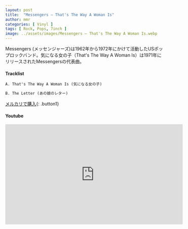 ```yaml
---
layout: post
title:  "Messengers – That's The Way A Woman Is"
author: mmr
categories: [ Vinyl ]
tags: [ Rock, Pops, 7inch ]
image: ../assets/images/Messengers – That's The Way A Woman Is.webp
---
```


Messengers (メッセンジャーズ)は1962年から1972年にかけて活動したUSポップロックバンド。気になる女の子（That's The Way A Woman Is）は1971年にリリースされたMessengersの代表曲。


#### Tracklist
```md
A. That's The Way A Woman Is (気になる女の子)

B. The Letter (あの娘のレター)
```

[メルカリで購入](https://jp.mercari.com/item/m10066256629?afid=6142608987){: .button1}

#### Youtube
<iframe width="560" height="315" src="https://www.youtube.com/embed/2midSRBfkWM?si=1H76xP5LVzXbcZgT" title="YouTube video player" frameborder="0" allow="accelerometer; autoplay; clipboard-write; encrypted-media; gyroscope; picture-in-picture; web-share" referrerpolicy="strict-origin-when-cross-origin" allowfullscreen></iframe>